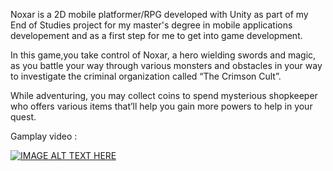 Noxar is a 2D mobile platformer/RPG developed with Unity as part of my End of Studies project for my master's degree in mobile applications developement and as a first step for me to get into game development.

In this game,you take control of Noxar, a hero wielding swords and magic, as you battle your way through various monsters and obstacles in your way to investigate the criminal organization called “The Crimson Cult”.

While adventuring, you may collect coins to spend mysterious shopkeeper who offers various items that’ll help you gain more powers to help in your quest.

Gamplay video : 

[![IMAGE ALT TEXT HERE](https://img.youtube.com/vi/JmFY6YmOQKY/0.jpg)](https://www.youtube.com/watch?v=JmFY6YmOQKY)
